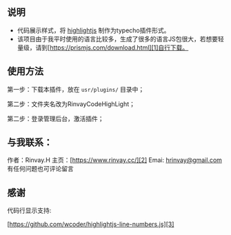 ## 说明

 - 代码展示样式，将 [highlightjs][3] 制作为typecho插件形式。
 - 该项目由于我平时使用的语言比较多，生成了很多的语言JS包很大，若想要轻量级，请到[https://prismjs.com/download.html][1]自行下载。

## 使用方法

第一步：下载本插件，放在 `usr/plugins/` 目录中；

第二步：文件夹名改为RinvayCodeHighLight；

第二步：登录管理后台，激活插件；


## 与我联系：

作者：Rinvay.H
主页：[https://www.rinvay.cc/][2]
Emai: hrinvay@gmail.com
有任何问题也可评论留言

## 感谢
代码行显示支持:

[https://github.com/wcoder/highlightjs-line-numbers.js][3]


[2]: https://www.rinvay.cc/
[3]: https://highlightjs.org/
[1]: https://prismjs.com/download.html
